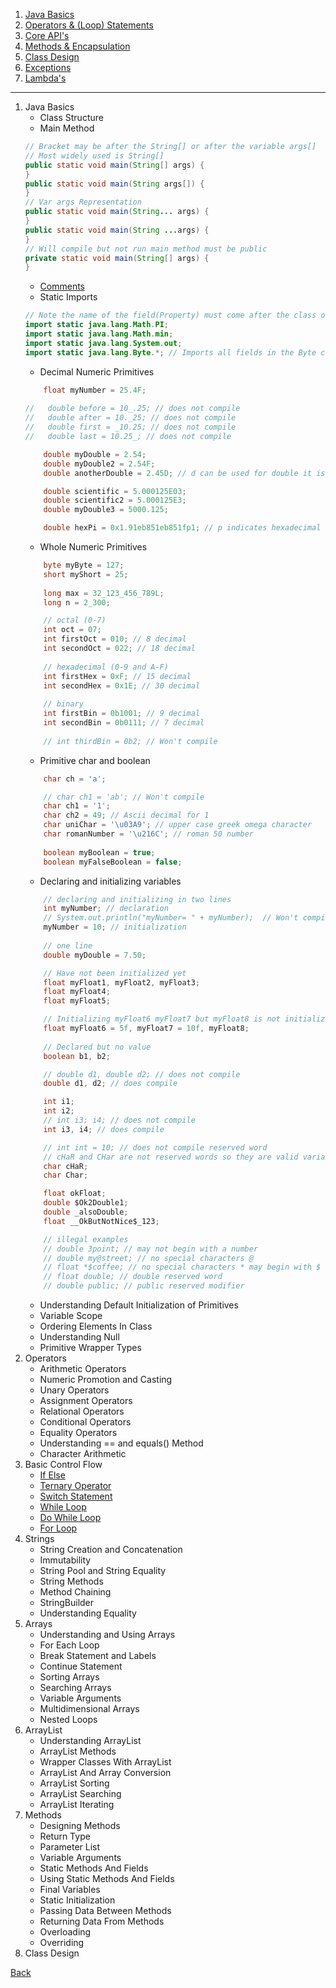 1. [Java Basics](java-basics/README.md)
1. [Operators & (Loop) Statements](operators-statements/README.md)
1. [Core API's](core-api/README.md)
1. [Methods & Encapsulation]()
1. [Class Design]()
1. [Exceptions]()
1. [Lambda's]()

<hr/>

1. Java Basics
    - Class Structure
    - Main Method
    ```java
    // Bracket may be after the String[] or after the variable args[]
    // Most widely used is String[]
    public static void main(String[] args) {
    }
    public static void main(String args[]) {
    }
    // Var args Representation
    public static void main(String... args) {
    }
    public static void main(String ...args) {
    }
    // Will compile but not run main method must be public
    private static void main(String[] args) {
    }
    ```
    - [Comments](java-basics/class-structure/comments/#for)
    - Static Imports
    ```java
    // Note the name of the field(Property) must come after the class or a * wildcard to import all fields
    import static java.lang.Math.PI;
    import static java.lang.Math.min;
    import static java.lang.System.out;
    import static java.lang.Byte.*; // Imports all fields in the Byte class
    ```
    - Decimal Numeric Primitives
    ```java
        float myNumber = 25.4F;
         
   //   double before = 10_.25; // does not compile
   //   double after = 10._25; // does not compile
   //   double first = _10.25; // does not compile
   //   double last = 10.25_; // does not compile

        double myDouble = 2.54;
        double myDouble2 = 2.54F;
        double anotherDouble = 2.45D; // d can be used for double it is optional

        double scientific = 5.000125E03;
        double scientific2 = 5.000125E3;
        double myDouble3 = 5000.125;

        double hexPi = 0x1.91eb851eb851fp1; // p indicates hexadecimal floating point number
    ```
    - Whole Numeric Primitives
    ```java
        byte myByte = 127;
        short myShort = 25; 
        
        long max = 32_123_456_789L;
        long n = 2_300;

        // octal (0-7)
        int oct = 07;
        int firstOct = 010; // 8 decimal
        int secondOct = 022; // 18 decimal
        
        // hexadecimal (0-9 and A-F)
        int firstHex = 0xF; // 15 decimal
        int secondHex = 0x1E; // 30 decimal
        
        // binary
        int firstBin = 0b1001; // 9 decimal
        int secondBin = 0b0111; // 7 decimal
        
        // int thirdBin = 0b2; // Won't compile
    ```
    - Primitive char and boolean
    ```java
        char ch = 'a';

        // char ch1 = 'ab'; // Won't compile
        char ch1 = '1';
        char ch2 = 49; // Ascii decimal for 1
        char uniChar = '\u03A9'; // upper case greek omega character
        char romanNumber = '\u216C'; // roman 50 number
        
        boolean myBoolean = true;
        boolean myFalseBoolean = false;
    ```
    - Declaring and initializing variables
    ```java
        // declaring and initializing in two lines
        int myNumber; // declaration
        // System.out.println("myNumber= " + myNumber);  // Won't compile myNumber may not have been declared
        myNumber = 10; // initialization
        
        // one line
        double myDouble = 7.50;

        // Have not been initialized yet
        float myFloat1, myFloat2, myFloat3;
        float myFloat4;
        float myFloat5;

        // Initializing myFloat6 myFloat7 but myFloat8 is not initialized only declared
        float myFloat6 = 5f, myFloat7 = 10f, myFloat8;
        
        // Declared but no value
        boolean b1, b2;

        // double d1, double d2; // does not compile
        double d1, d2; // does compile

        int i1;
        int i2;
        // int i3; i4; // does not compile
        int i3, i4; // does compile

        // int int = 10; // does not compile reserved word
        // cHaR and CHar are not reserved words so they are valid variables
        char cHaR;
        char Char;

        float okFloat;
        double $Ok2Double1;
        double _alsoDouble;
        float __OkButNotNice$_123;

        // illegal examples
        // double 3point; // may not begin with a number
        // double my@street; // no special characters @
        // float *$coffee; // no special characters * may begin with $ or _
        // float double; // double reserved word
        // double public; // public reserved modifier
    ```
    - Understanding Default Initialization of Primitives
    - Variable Scope
    - Ordering Elements In Class
    - Understanding Null
    - Primitive Wrapper Types
1.  Operators
    - Arithmetic Operators
    - Numeric Promotion and Casting
    - Unary Operators
    - Assignment Operators
    - Relational Operators
    - Conditional Operators
    - Equality Operators
    - Understanding == and equals() Method
    - Character Arithmetic
1. Basic Control Flow
    - [If Else](operators-statements/statements/)
    - [Ternary Operator](operators-statements/operators/)
    - [Switch Statement](operators-statements/statements/)
    - [While Loop](operators-statements/statements/)
    - [Do While Loop](operators-statements/statements/)
    - [For Loop](operators-statements/statements/)
1. Strings
    - String Creation and Concatenation
    - Immutability
    - String Pool and String Equality
    - String Methods
    - Method Chaining
    - StringBuilder
    - Understanding Equality
1. Arrays
    - Understanding and Using Arrays
    - For Each Loop
    - Break Statement and Labels
    - Continue Statement
    - Sorting Arrays
    - Searching Arrays
    - Variable Arguments
    - Multidimensional Arrays
    - Nested Loops
1. ArrayList
    - Understanding ArrayList
    - ArrayList Methods
    - Wrapper Classes With ArrayList
    - ArrayList And Array Conversion
    - ArrayList Sorting
    - ArrayList Searching
    - ArrayList Iterating
1. Methods
    - Designing Methods
    - Return Type
    - Parameter List
    - Variable Arguments
    - Static Methods And Fields
    - Using Static Methods And Fields
    - Final Variables
    - Static Initialization
    - Passing Data Between Methods
    - Returning Data From Methods
    - Overloading
    - Overriding
1. Class Design
    

[Back](../../tree/master)
